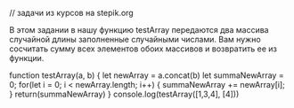 // задачи из курсов на stepik.org

В этом задании в нашу функцию testArray передаются два массива случайной длины заполненные случайными числами. Вам нужно сосчитать сумму всех элементов обоих массивов и возвратить ее из функции.

function testArray(a, b) {
  let newArray = a.concat(b)
  let summaNewArray = 0;
  for(let i = 0; i < newArray.length; i++)
    {
      summaNewArray += newArray[i];
    }
    return(summaNewArray)
}
console.log(testArray([1,3,4], [4]))
